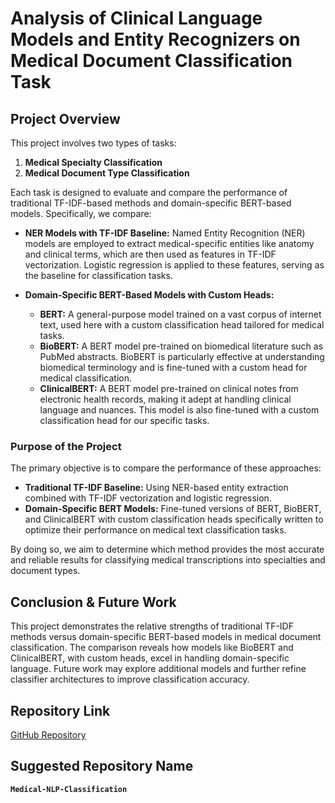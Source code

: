 

# Analysis of Clinical Language Models and Entity Recognizers on Medical Document Classification Task

## Project Overview

This project involves two types of tasks: 

1. **Medical Specialty Classification**
2. **Medical Document Type Classification**

Each task is designed to evaluate and compare the performance of traditional TF-IDF-based methods and domain-specific BERT-based models. Specifically, we compare:

- **NER Models with TF-IDF Baseline:** Named Entity Recognition (NER) models are employed to extract medical-specific entities like anatomy and clinical terms, which are then used as features in TF-IDF vectorization. Logistic regression is applied to these features, serving as the baseline for classification tasks.

- **Domain-Specific BERT-Based Models with Custom Heads:**
  - **BERT:** A general-purpose model trained on a vast corpus of internet text, used here with a custom classification head tailored for medical tasks.
  - **BioBERT:** A BERT model pre-trained on biomedical literature such as PubMed abstracts. BioBERT is particularly effective at understanding biomedical terminology and is fine-tuned with a custom head for medical classification.
  - **ClinicalBERT:** A BERT model pre-trained on clinical notes from electronic health records, making it adept at handling clinical language and nuances. This model is also fine-tuned with a custom classification head for our specific tasks.

### Purpose of the Project

The primary objective is to compare the performance of these approaches:

- **Traditional TF-IDF Baseline:** Using NER-based entity extraction combined with TF-IDF vectorization and logistic regression.
- **Domain-Specific BERT Models:** Fine-tuned versions of BERT, BioBERT, and ClinicalBERT with custom classification heads specifically written to optimize their performance on medical text classification tasks.

By doing so, we aim to determine which method provides the most accurate and reliable results for classifying medical transcriptions into specialties and document types.

## Conclusion & Future Work

This project demonstrates the relative strengths of traditional TF-IDF methods versus domain-specific BERT-based models in medical document classification. The comparison reveals how models like BioBERT and ClinicalBERT, with custom heads, excel in handling domain-specific language. Future work may explore additional models and further refine classifier architectures to improve classification accuracy.

## Repository Link

[GitHub Repository](https://github.com/lipet2k/FINAL_PROJECT_CS6120)

## Suggested Repository Name

**`Medical-NLP-Classification`**
